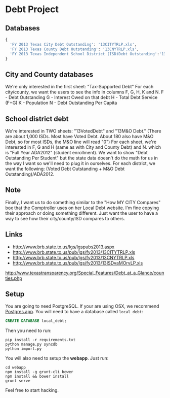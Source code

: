 # Debt Project

## Databases

``` python
{
  'FY 2013 Texas City Debt Outstanding': '13CITYTRLP.xls',
  'FY 2013 Texas County Debt Outstanding': '13CNYTRLP.xls',
  'FY 2013 Texas Independent School District (ISD)Debt Outstanding':'13ISDvaMOrvLP.xls'
}
```

## City and County databases

We're only interested in the first sheet: "Tax-Supported Debt"
For each city/county, we want the users to see the info in columns F, G, H, K and N.
F - Debt Outstanding
G - Interest Owed on that debt
H - Total Debt Service (F+G)
K - Population
N - Debt Outstanding Per Capita

## School district debt
We're interested in TWO sheets: "13VotedDebt" and "13M&O Debt." (There are about 1,000 ISDs. Most have Voted Debt. About 180 also have M&O Debt, so for most ISDs, the M&O line will read "0")
For each sheet, we're interested in F, G and H (same as with City and County Debt) and N. which is "Full Year ADA2012" (student enrollment).
We want to show "Debt Outstanding Per Student" but the state data doesn't do the math for us in the way I want so we'll need to plug it in ourselves. For each district, we want the following: (Voted Debt Outstanding + M&O Debt Outstanding)/ADA2012.


## Note

Finally, I want us to do something similar to the "How MY CITY Compares" box that the Comptroller uses on her Local Debt website. I'm fine copying their approach or doing something different. Just want the user to have a way to see how their city/county/ISD compares to others.


## Links

* http://www.brb.state.tx.us/lgs/lgspubs2013.aspx
* http://www.brb.state.tx.us/pub/lgs/fy2013/13CITYTRLP.xls
* http://www.brb.state.tx.us/pub/lgs/fy2013/13CNYTRLP.xls
* http://www.brb.state.tx.us/pub/lgs/fy2013/13ISDvaMOrvLP.xls

http://www.texastransparency.org/Special_Features/Debt_at_a_Glance/counties.php

## Setup

You are going to need PostgreSQL. If your are using OSX, we recommend [Postgres.app](http://postgresapp.com/). You will need to have a database called `local_debt`:

```sql
CREATE DATABASE local_debt;
```

Then you need to run:

    pip install -r requirements.txt
    python manage.py syncdb
    python import.py

You will also need to setup the **webapp**. Just run:

    cd webapp
    npm install -g grunt-cli bower
    npm install && bower install
    grunt serve

  Feel free to start hacking.

